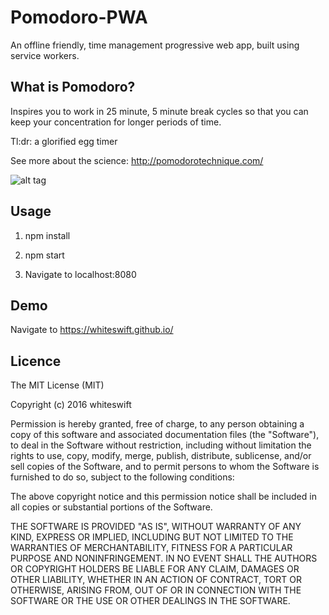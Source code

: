 # Pomodoro-PWA

An offline friendly, time management progressive web app, built using service workers.

## What is Pomodoro?

Inspires you to work in 25 minute, 5 minute break cycles so that you can keep your concentration for longer periods of time.

Tl:dr: a glorified egg timer

See more about the science: http://pomodorotechnique.com/

![alt tag](https://raw.githubusercontent.com/whiteswift/pomodoro-pwa/master/assets/wallpaper.png)

## Usage

1. npm install

2. npm start

3. Navigate to localhost:8080

## Demo

Navigate to https://whiteswift.github.io/

## Licence

The MIT License (MIT)

Copyright (c) 2016 whiteswift

Permission is hereby granted, free of charge, to any person obtaining a copy
of this software and associated documentation files (the "Software"), to deal
in the Software without restriction, including without limitation the rights
to use, copy, modify, merge, publish, distribute, sublicense, and/or sell
copies of the Software, and to permit persons to whom the Software is
furnished to do so, subject to the following conditions:

The above copyright notice and this permission notice shall be included in all
copies or substantial portions of the Software.

THE SOFTWARE IS PROVIDED "AS IS", WITHOUT WARRANTY OF ANY KIND, EXPRESS OR
IMPLIED, INCLUDING BUT NOT LIMITED TO THE WARRANTIES OF MERCHANTABILITY,
FITNESS FOR A PARTICULAR PURPOSE AND NONINFRINGEMENT. IN NO EVENT SHALL THE
AUTHORS OR COPYRIGHT HOLDERS BE LIABLE FOR ANY CLAIM, DAMAGES OR OTHER
LIABILITY, WHETHER IN AN ACTION OF CONTRACT, TORT OR OTHERWISE, ARISING FROM,
OUT OF OR IN CONNECTION WITH THE SOFTWARE OR THE USE OR OTHER DEALINGS IN THE
SOFTWARE.
